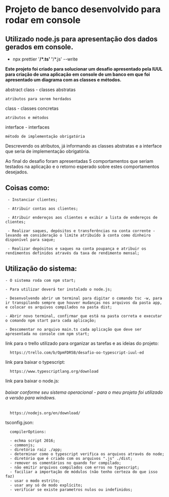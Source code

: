 # Projeto de banco desenvolvido para rodar em  console

## Utilizado node.js para apresentação dos dados gerados em console.


- npx prettier '**/*.ts' '**/*.js' --write

**Este projeto foi criado para solucionar um desafio apresentado pela IUUL para criação de uma aplicação em console de um banco em que foi apresentado um diagrama com as classes e métodos.**

 abstract class - classes abstratas

    atributos para serem herdados

 class - classes concretas

    atributos e métodos

 interface - interfaces

    método de implementação obrigatória


Descrevendo os atributos, já informando as classes abstratas e a interface que seria de implementação obrigatória.

Ao final do desafio foram apresentadas 5 comportamentos que seriam testados na aplicação e o retorno esperado sobre estes comportamentos desejados.

## Coisas como:

     - Instanciar clientes;

     - Atribuir contas aos clientes;

     - Atribuir endereços aos clientes e exibir a lista de endereços de clientes;

     - Realizar saques, depósitos e transferências na conta corrente - levando em consideração o limite atribuído à conta como dinheiro disponível para saque;

     - Realizar depósitos e saques na conta poupança e atribuir os rendimentos definidos através da taxa de rendimento mensal;

## Utilização do sistema:

    - O sistema roda com npm start;

    - Para utilizar deverá ter instalado o node.js;
    
    - Desenvolvendo abrir um terminal para digitar o comando tsc -w, para ir transpilando sempre que houver mudanças nos arquivos da pasta app, e colocar os arquivos compilados na pasta dist;
    
    - Abrir novo terminal, confirmar que está na pasta correta e executar o comando npm start para cada aplicação;

    - Descomentar no arquivo main.ts cada aplicação que deve ser apresentada no console com npm start;


link para o trello utilizado para organizar as tarefas e as ideias do projeto:

      https://trello.com/b/OpmFDR5B/desafio-oo-typescript-iuul-ed

link para baixar o typescript:

      https://www.typescriptlang.org/download

link para baixar o node.js:

###### baixar conforme seu sistema operacional - para o meu projeto foi utilizado a versão para windows.

      https://nodejs.org/en/download/

tsconfig.json:

      compilerOptions:

      - echma script 2016;
      - commonjs;
      - diretório raiz ./app;
      - determinar como o typescript verifica os arquivos através do node;
      - diretório que é criado com os arquivos ".js" ./dist;
      - remover os comentários no quando for compilado;
      - não emitir arquivos compilados com erros no typescript;
      - faciliar a importação de módulos (não tenho certeza do que isso faz)
      - usar o modo estrito;
      - usar any só de modo explícito;
      - verificar se existe parametros nulos ou indefinidos;

